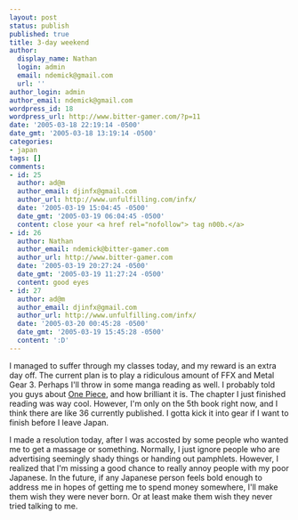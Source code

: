 ```yaml
---
layout: post
status: publish
published: true
title: 3-day weekend
author:
  display_name: Nathan
  login: admin
  email: ndemick@gmail.com
  url: ''
author_login: admin
author_email: ndemick@gmail.com
wordpress_id: 18
wordpress_url: http://www.bitter-gamer.com/?p=11
date: '2005-03-18 22:19:14 -0500'
date_gmt: '2005-03-18 13:19:14 -0500'
categories:
- japan
tags: []
comments:
- id: 25
  author: ad@m
  author_email: djinfx@gmail.com
  author_url: http://www.unfulfilling.com/infx/
  date: '2005-03-19 15:04:45 -0500'
  date_gmt: '2005-03-19 06:04:45 -0500'
  content: close your <a href rel="nofollow"> tag n00b.</a>
- id: 26
  author: Nathan
  author_email: ndemick@bitter-gamer.com
  author_url: http://www.bitter-gamer.com
  date: '2005-03-19 20:27:24 -0500'
  date_gmt: '2005-03-19 11:27:24 -0500'
  content: good eyes
- id: 27
  author: ad@m
  author_email: djinfx@gmail.com
  author_url: http://www.unfulfilling.com/infx/
  date: '2005-03-20 00:45:28 -0500'
  date_gmt: '2005-03-19 15:45:28 -0500'
  content: ':D'
---
```

I managed to suffer through my classes today, and my reward is an extra day off. 
The current plan is to play a ridiculous amount of FFX and Metal Gear 3. Perhaps 
I'll throw in some manga reading as well. I probably told you guys about 
[One Piece](http://en.wikipedia.org/wiki/One_piece), and how brilliant 
it is. The chapter I just finished reading was way cool. However, I'm only on 
the 5th book right now, and I think there are like 36 currently published. 
I gotta kick it into gear if I want to finish before I leave Japan.

I made a resolution today, after I was accosted by some people who wanted me to 
get a massage or something. Normally, I just ignore people who are advertising 
seemingly shady things or handing out pamphlets. However, I realized that I'm 
missing a good chance to really annoy people with my poor Japanese. In the 
future, if any Japanese person feels bold enough to address me in hopes of 
getting me to spend money somewhere, I'll make them wish they were never born. 
Or at least make them wish they never tried talking to me.

